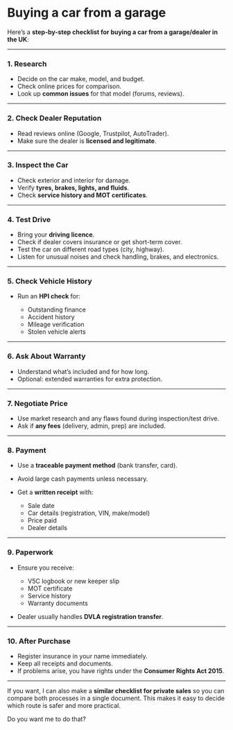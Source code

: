 # Buying a car from a garage

Here’s a **step-by-step checklist for buying a car from a garage/dealer in the UK**:

---

### **1. Research**

* Decide on the car make, model, and budget.
* Check online prices for comparison.
* Look up **common issues** for that model (forums, reviews).

---

### **2. Check Dealer Reputation**

* Read reviews online (Google, Trustpilot, AutoTrader).
* Make sure the dealer is **licensed and legitimate**.

---

### **3. Inspect the Car**

* Check exterior and interior for damage.
* Verify **tyres, brakes, lights, and fluids**.
* Check **service history and MOT certificates**.

---

### **4. Test Drive**

* Bring your **driving licence**.
* Check if dealer covers insurance or get short-term cover.
* Test the car on different road types (city, highway).
* Listen for unusual noises and check handling, brakes, and electronics.

---

### **5. Check Vehicle History**

* Run an **HPI check** for:

    * Outstanding finance
    * Accident history
    * Mileage verification
    * Stolen vehicle alerts

---

### **6. Ask About Warranty**

* Understand what’s included and for how long.
* Optional: extended warranties for extra protection.

---

### **7. Negotiate Price**

* Use market research and any flaws found during inspection/test drive.
* Ask if **any fees** (delivery, admin, prep) are included.

---

### **8. Payment**

* Use a **traceable payment method** (bank transfer, card).
* Avoid large cash payments unless necessary.
* Get a **written receipt** with:

    * Sale date
    * Car details (registration, VIN, make/model)
    * Price paid
    * Dealer details

---

### **9. Paperwork**

* Ensure you receive:

    * V5C logbook or new keeper slip
    * MOT certificate
    * Service history
    * Warranty documents

* Dealer usually handles **DVLA registration transfer**.

---

### **10. After Purchase**

* Register insurance in your name immediately.
* Keep all receipts and documents.
* If problems arise, you have rights under the **Consumer Rights Act 2015**.

---

If you want, I can also make a **similar checklist for private sales** so you can compare both processes in a single document. This makes it easy to decide which route is safer and more practical.

Do you want me to do that?
